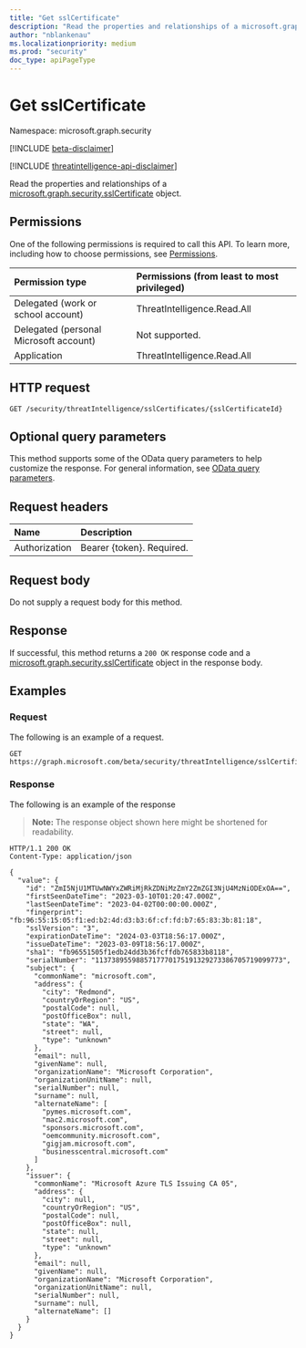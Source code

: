 ```yaml
---
title: "Get sslCertificate"
description: "Read the properties and relationships of a microsoft.graph.security.sslCertificate object."
author: "nblankenau"
ms.localizationpriority: medium
ms.prod: "security"
doc_type: apiPageType
---
```


# Get sslCertificate
Namespace: microsoft.graph.security

[!INCLUDE [beta-disclaimer](../../includes/beta-disclaimer.md)]

[!INCLUDE [threatintelligence-api-disclaimer](../../includes/threatintelligence-api-disclaimer.md)]

Read the properties and relationships of a [microsoft.graph.security.sslCertificate](../resources/security-sslcertificate.md) object.

## Permissions
One of the following permissions is required to call this API. To learn more, including how to choose permissions, see [Permissions](/graph/permissions-reference).

|Permission type|Permissions (from least to most privileged)|
|:---|:---|
|Delegated (work or school account)|ThreatIntelligence.Read.All|
|Delegated (personal Microsoft account)|Not supported.|
|Application|ThreatIntelligence.Read.All|

## HTTP request

<!-- {
  "blockType": "ignored"
}
-->
``` http
GET /security/threatIntelligence/sslCertificates/{sslCertificateId}
```

## Optional query parameters
This method supports some of the OData query parameters to help customize the response. For general information, see [OData query parameters](/graph/query-parameters).

## Request headers
|Name|Description|
|:---|:---|
|Authorization|Bearer {token}. Required.|

## Request body
Do not supply a request body for this method.

## Response

If successful, this method returns a `200 OK` response code and a [microsoft.graph.security.sslCertificate](../resources/security-sslcertificate.md) object in the response body.

## Examples

### Request
The following is an example of a request.
<!-- {
  "blockType": "request",
  "name": "get_sslcertificate",
  "sampleKeys": ["ZmI5NjU1MTUwNWYxZWRiMjRkZDNiMzZmY2ZmZGI3NjU4MzNiODExOA=="]
}
-->
``` http
GET https://graph.microsoft.com/beta/security/threatIntelligence/sslCertificates/{sslCertificateId}
```


### Response
The following is an example of the response
>**Note:** The response object shown here might be shortened for readability.
<!-- {
  "blockType": "response",
  "truncated": true,
  "@odata.type": "microsoft.graph.security.sslCertificate"
}
-->
``` http
HTTP/1.1 200 OK
Content-Type: application/json

{
  "value": {
    "id": "ZmI5NjU1MTUwNWYxZWRiMjRkZDNiMzZmY2ZmZGI3NjU4MzNiODExOA==",
    "firstSeenDateTime": "2023-03-10T01:20:47.000Z",
    "lastSeenDateTime": "2023-04-02T00:00:00.000Z",
    "fingerprint": "fb:96:55:15:05:f1:ed:b2:4d:d3:b3:6f:cf:fd:b7:65:83:3b:81:18",
    "sslVersion": "3",
    "expirationDateTime": "2024-03-03T18:56:17.000Z",
    "issueDateTime": "2023-03-09T18:56:17.000Z",
    "sha1": "fb96551505f1edb24dd3b36fcffdb765833b8118",
    "serialNumber": "1137389559885717770175191329273386705719099773",
    "subject": {
      "commonName": "microsoft.com",
      "address": {
        "city": "Redmond",
        "countryOrRegion": "US",
        "postalCode": null,
        "postOfficeBox": null,
        "state": "WA",
        "street": null,
        "type": "unknown"
      },
      "email": null,
      "givenName": null,
      "organizationName": "Microsoft Corporation",
      "organizationUnitName": null,
      "serialNumber": null,
      "surname": null,
      "alternateName": [
        "pymes.microsoft.com",
        "mac2.microsoft.com",
        "sponsors.microsoft.com",
        "oemcommunity.microsoft.com",
        "gigjam.microsoft.com",
        "businesscentral.microsoft.com"
      ]
    },
    "issuer": {
      "commonName": "Microsoft Azure TLS Issuing CA 05",
      "address": {
        "city": null,
        "countryOrRegion": "US",
        "postalCode": null,
        "postOfficeBox": null,
        "state": null,
        "street": null,
        "type": "unknown"
      },
      "email": null,
      "givenName": null,
      "organizationName": "Microsoft Corporation",
      "organizationUnitName": null,
      "serialNumber": null,
      "surname": null,
      "alternateName": []
    }
  }
}
```


